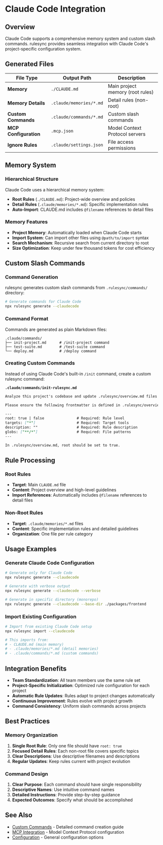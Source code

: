 # Claude Code Integration

## Overview

Claude Code supports a comprehensive memory system and custom slash commands. rulesync provides seamless integration with Claude Code's project-specific configuration system.

## Generated Files

| File Type | Output Path | Description |
|-----------|-------------|-------------|
| **Memory** | `./CLAUDE.md` | Main project memory (root rules) |
| **Memory Details** | `.claude/memories/*.md` | Detail rules (non-root) |
| **Custom Commands** | `.claude/commands/*.md` | Custom slash commands |
| **MCP Configuration** | `.mcp.json` | Model Context Protocol servers |
| **Ignore Rules** | `.claude/settings.json` | File access permissions |

## Memory System

### Hierarchical Structure

Claude Code uses a hierarchical memory system:

- **Root Rules** (`./CLAUDE.md`): Project-wide overview and policies
- **Detail Rules** (`.claude/memories/*.md`): Specific implementation rules
- **Auto-Import**: CLAUDE.md includes `@filename` references to detail files

### Memory Features

- **Project Memory**: Automatically loaded when Claude Code starts
- **Import System**: Can import other files using `@path/to/import` syntax  
- **Search Mechanism**: Recursive search from current directory to root
- **Size Optimization**: Keep under few thousand tokens for cost efficiency

## Custom Slash Commands

### Command Generation

rulesync generates custom slash commands from `.rulesync/commands/` directory:

```bash
# Generate commands for Claude Code
npx rulesync generate --claudecode
```

### Command Format

Commands are generated as plain Markdown files:

```
.claude/commands/
├── init-project.md      # /init-project command
├── test-suite.md        # /test-suite command  
└── deploy.md            # /deploy command
```

### Creating Custom Commands

Instead of using Claude Code's built-in `/init` command, create a custom rulesync command:

**`.claude/commands/init-rulesync.md`**

```markdown
Analyze this project's codebase and update .rulesync/overview.md files as needed.

Please ensure the following frontmatter is defined in .rulesync/overview.md:

---
root: true | false               # Required: Rule level
targets: ["*"]                   # Required: Target tools  
description: ""                  # Required: Rule description
globs: ["**/*"]                  # Required: File patterns
---

In .rulesync/overview.md, root should be set to true.
```

## Rule Processing

### Root Rules
- **Target**: Main `CLAUDE.md` file
- **Content**: Project overview and high-level guidelines
- **Import References**: Automatically includes `@filename` references to detail files

### Non-Root Rules  
- **Target**: `.claude/memories/*.md` files
- **Content**: Specific implementation rules and detailed guidelines
- **Organization**: One file per rule category

## Usage Examples

### Generate Claude Code Configuration

```bash
# Generate only for Claude Code
npx rulesync generate --claudecode

# Generate with verbose output
npx rulesync generate --claudecode --verbose

# Generate in specific directory (monorepo)
npx rulesync generate --claudecode --base-dir ./packages/frontend
```

### Import Existing Configuration

```bash
# Import from existing Claude Code setup
npx rulesync import --claudecode

# This imports from:
# - CLAUDE.md (main memory)
# - .claude/memories/*.md (detail memories)
# - .claude/commands/*.md (custom commands)
```

## Integration Benefits

- **Team Standardization**: All team members use the same rule set
- **Project-Specific Initialization**: Optimized rule configuration for each project
- **Automatic Rule Updates**: Rules adapt to project changes automatically
- **Continuous Improvement**: Rules evolve with project growth
- **Command Consistency**: Uniform slash commands across projects

## Best Practices

### Memory Organization
1. **Single Root Rule**: Only one file should have `root: true`
2. **Focused Detail Rules**: Each non-root file covers specific topics
3. **Clear Descriptions**: Use descriptive filenames and descriptions
4. **Regular Updates**: Keep rules current with project evolution

### Command Design
1. **Clear Purpose**: Each command should have single responsibility
2. **Descriptive Names**: Use intuitive command names
3. **Detailed Instructions**: Provide step-by-step guidance
4. **Expected Outcomes**: Specify what should be accomplished

## See Also

- [Custom Commands](../features/custom-commands.md) - Detailed command creation guide
- [MCP Integration](../features/mcp.md) - Model Context Protocol configuration
- [Configuration](../configuration.md) - General configuration options